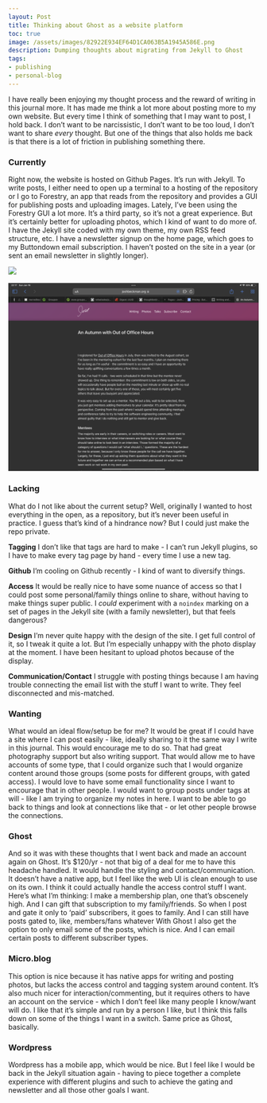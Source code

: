 ```yaml
---
layout: Post
title: Thinking about Ghost as a website platform
toc: true
image: /assets/images/82922E934EF64D1CA063B5A1945A586E.png
description: Dumping thoughts about migrating from Jekyll to Ghost
tags:
- publishing
- personal-blog
---
```


I have really been enjoying my thought process and the reward of writing in this journal more\. It has made me think a lot more about posting more to my own website\.
But every time I think of something that I may want to post, I hold back\. 
I don’t want to be narcissistic, I don’t want to be too loud, I don’t want to share *every* thought\.
But one of the things that also holds me back is that there is a lot of friction in publishing something there\.

### Currently
Right now, the website is hosted on Github Pages\. It’s run with Jekyll\.
To write posts, I either need to open up a terminal to a hosting of the repository or I go to Forestry, an app that reads from the repository and provides a GUI for publishing posts and uploading images\.
Lately, I’ve been using the Forestry GUI a lot more\. It’s a third party, so it’s not a great experience\. But it’s certainly better for uploading photos, which I kind of want to do more of\.
I have the Jekyll site coded with my own theme, my own RSS feed structure, etc\.
I have a newsletter signup on the home page, which goes to my Buttondown email subscription\.
I haven’t posted on the site in a year \(or sent an email newsletter in slightly longer\)\.

![](/assets/images/9430CAF50110409E975350540FEFD8A6.png)

![](/assets/images/82922E934EF64D1CA063B5A1945A586E.png)

### Lacking
What do I not like about the current setup?
Well, originally I wanted to host everything in the open, as a repository, but it’s never been useful in practice\. I guess that’s kind of a hindrance now? But I could just make the repo private\.

**Tagging**
I don’t like that tags are hard to make \- I can’t run Jekyll plugins, so I have to make every tag page by hand \- every time I use a new tag\.

**Github**
I’m cooling on Github recently \- I kind of want to diversify things\.

**Access**
It would be really nice to have some nuance of access so that I could post some personal/family things online to share, without having to make things super public\. I *could* experiment with a `noindex` marking on a set of pages in the Jekyll site \(with a family newsletter\), but that feels dangerous?

**Design**
I’m never quite happy with the design of the site\. I get full control of it, so I tweak it quite a lot\. But I’m especially unhappy with the photo display at the moment\. I have been hesitant to upload photos because of the display\.

**Communication/Contact**
I struggle with posting things because I am having trouble connecting the email list with the stuff I want to write\. They feel disconnected and mis\-matched\.

### Wanting
What would an ideal flow/setup be for me?
It would be great if I could have a site where I can post easily \- like, ideally sharing to it the same way I write in this journal\. This would encourage me to do so\. That had great photography support but also writing support\. That would allow me to have accounts of some type, that I could organize such that I would organize content around those groups \(some posts for different groups, with gated access\)\.
I would love to have some email functionality since I want to encourage that in other people\.
I would want to group posts under tags at will \- like I am trying to organize my notes in here\. I want to be able to go back to things and look at connections like that \- or let other people browse the connections\.

### Ghost
And so it was with these thoughts that I went back and made an account again on Ghost\.
It’s $120/yr \- not that big of a deal for me to have this headache handled\.
It would handle the styling and contact/communication\.
It doesn’t have a native app, but I feel like the web UI is clean enough to use on its own\.
I think it could actually handle the access control stuff I want\. Here’s what I’m thinking: I make a membership plan, one that’s obscenely high\. And I can gift that subscription to my family/friends\. So when I post and gate it only to ‘paid’ subscribers, it goes to family\. And I can still have posts gated to, like, members/fans whatever
With Ghost I also get the option to only email some of the posts, which is nice\. And I can email certain posts to different subscriber types\.

### Micro\.blog
This option is nice because it has native apps for writing and posting photos, but lacks the access control and tagging system around content\. It’s also much nicer for interaction/commenting, but it requires others to have an account on the service \- which I don’t feel like many people I know/want will do\.
I like that it’s simple and run by a person I like, but I think this falls down on some of the things I want in a switch\.
Same price as Ghost, basically\.

### Wordpress
Wordpress has a mobile app, which would be nice\. But I feel like I would be back in the Jekyll situation again \- having to piece together a complete experience with different plugins and such to achieve the gating and newsletter and all those other goals I want\.
